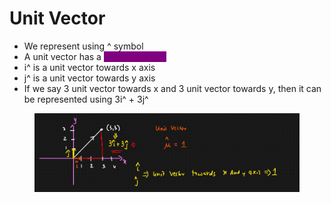 # Unit Vector

* We represent using ^ symbol
* A unit vector has a <mark style="color:purple;background-color:purple;">**magnitude of 1**</mark>
* i^ is a unit vector towards x axis
* j^ is a unit vector towards y axis
* If we say 3 unit vector towards x and 3 unit vector towards y, then it can be represented using 3i^ + 3j^

<figure><img src="../../.gitbook/assets/image (2) (1) (1) (1) (1) (1) (1) (1) (1).png" alt=""><figcaption></figcaption></figure>
